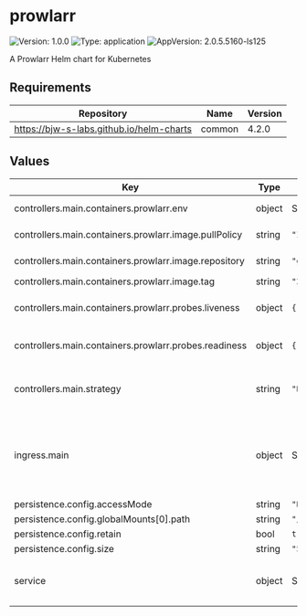 # prowlarr

![Version: 1.0.0](https://img.shields.io/badge/Version-1.0.0-informational?style=flat-square) ![Type: application](https://img.shields.io/badge/Type-application-informational?style=flat-square) ![AppVersion: 2.0.5.5160-ls125](https://img.shields.io/badge/AppVersion-2.0.5.5160--ls125-informational?style=flat-square)

A Prowlarr Helm chart for Kubernetes

## Requirements

| Repository | Name | Version |
|------------|------|---------|
| https://bjw-s-labs.github.io/helm-charts | common | 4.2.0 |

## Values

| Key | Type | Default | Description |
|-----|------|---------|-------------|
| controllers.main.containers.prowlarr.env | object | See [values.yaml](./values.yaml) | environment variables. |
| controllers.main.containers.prowlarr.image.pullPolicy | string | `"IfNotPresent"` | image pull policy |
| controllers.main.containers.prowlarr.image.repository | string | `"ghcr.io/linuxserver/prowlarr"` | image repository |
| controllers.main.containers.prowlarr.image.tag | string | `"2.0.5.5160-ls125"` | image tag |
| controllers.main.containers.prowlarr.probes.liveness | object | `{"path":"/ping","type":"HTTP"}` | Configures liveness probe |
| controllers.main.containers.prowlarr.probes.readiness | object | `{"path":"/ping","type":"HTTP"}` | Configures readiness probe |
| controllers.main.strategy | string | `"RollingUpdate"` | Set the controller upgrade strategy |
| ingress.main | object | See [values.yaml](./values.yaml) | Enable and configure ingress settings for the chart under this key. |
| persistence.config.accessMode | string | `"ReadWriteOnce"` |  |
| persistence.config.globalMounts[0].path | string | `"/config"` |  |
| persistence.config.retain | bool | `true` |  |
| persistence.config.size | string | `"500Mi"` |  |
| service | object | See [values.yaml](./values.yaml) | Configures service settings for the chart. |


